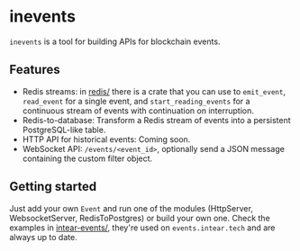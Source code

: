 # inevents

`inevents` is a tool for building APIs for blockchain events.

## Features

- Redis streams: in [redis/](./redis/) there is a crate that you can use to `emit_event`, `read_event` for a single event, and `start_reading_events` for a continuous stream of events with continuation on interruption.
- Redis-to-database: Transform a Redis stream of events into a persistent PostgreSQL-like table.
- HTTP API for historical events: Coming soon.
- WebSocket API: `/events/<event_id>`, optionally send a JSON message containing the custom filter object.

## Getting started

Just add your own `Event` and run one of the modules (HttpServer, WebsocketServer, RedisToPostgres) or build your own one. Check the examples in [intear-events/](./intear-events/), they're used on `events.intear.tech` and are always up to date.
